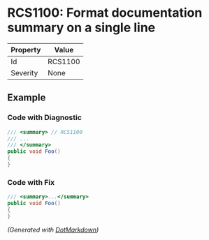 # RCS1100: Format documentation summary on a single line

| Property | Value   |
| -------- | ------- |
| Id       | RCS1100 |
| Severity | None    |

## Example

### Code with Diagnostic

```csharp
/// <summary> // RCS1100
/// ...
/// </summary>
public void Foo()
{
}
```

### Code with Fix

```csharp
/// <summary>...</summary>
public void Foo()
{
}
```


*\(Generated with [DotMarkdown](http://github.com/JosefPihrt/DotMarkdown)\)*